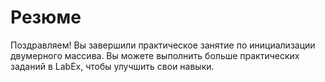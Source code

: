 # Резюме

Поздравляем! Вы завершили практическое занятие по инициализации двумерного массива. Вы можете выполнить больше практических заданий в LabEx, чтобы улучшить свои навыки.
